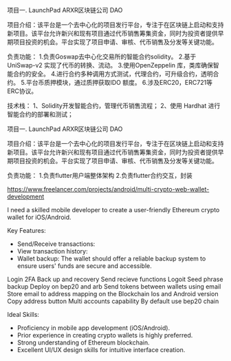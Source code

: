 项目一.       LaunchPad    ARXR区块链公司 DAO

项目介绍：该平台是一个去中心化的项目发行平台，专注于在区块链上启动和支持新项目。该平台允许新兴和现有项目通过代币销售筹集资金，同时为投资者提供早期项目投资的机会。平台实现了项目申请、审核、代币销售及分发等关键功能。

负责功能：
1.负责Goswap去中心化交易所的智能合约solidity。
2.基于UniSwap-v2 实现了代币的转换、流动。
3.使用OpenZeppelin 库，类库确保智能合约的安全。
4.进行合约多种调用方式测试，代理合约，可升级合约，透明合约。
5.平台币质押模块，通过质押获取IDO 额度。
6.涉及ERC20，ERC721等ERC协议。

技术栈： 
1、Solidity开发智能合约，管理代币销售流程； 
2、使用 Hardhat 进行智能合约的部署和测试；

	

项目一.       LaunchPad    ARXR区块链公司 DAO

项目介绍：该平台是一个去中心化的项目发行平台，专注于在区块链上启动和支持新项目。该平台允许新兴和现有项目通过代币销售筹集资金，同时为投资者提供早期项目投资的机会。平台实现了项目申请、审核、代币销售及分发等关键功能。

负责功能：
1.负责flutter用户端整体架构
2.负责flutter合约交互，封装


https://www.freelancer.com/projects/android/multi-crypto-web-wallet-development

I need a skilled mobile developer to create a user-friendly Ethereum crypto wallet for iOS/Android.

Key Features:
- Send/Receive transactions:
- View transaction history:
- Wallet backup: The wallet should offer a reliable backup system to ensure users' funds are secure and accessible.

Login
2FA
Back up and recovery
Send recieve functions
Logoit
Seed phrase backup
Deploy on bep20 and arb
Send tokens between wallets using email
Store email to address mapping on the Blockchain
Ios and Android version
Copy address button
Multi accounts capability
By default use bep20 chain

Ideal Skills:
- Proficiency in mobile app development (iOS/Android).
- Prior experience in creating crypto wallets is highly preferred.
- Strong understanding of Ethereum blockchain.
- Excellent UI/UX design skills for intuitive interface creation.











 








    






